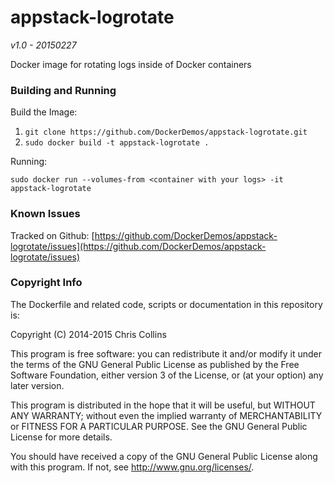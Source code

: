 appstack-logrotate
===================

_v1.0 - 20150227_

Docker image for rotating logs inside of Docker containers

### Building and Running ###

Build the Image:

1. `git clone https://github.com/DockerDemos/appstack-logrotate.git`
2. `sudo docker build -t appstack-logrotate .`

Running:

    sudo docker run --volumes-from <container with your logs> -it appstack-logrotate

### Known Issues ###

Tracked on Github: [https://github.com/DockerDemos/appstack-logrotate/issues](https://github.com/DockerDemos/appstack-logrotate/issues)

### Copyright Info ###

The Dockerfile and related code, scripts or documentation in this repository is:

Copyright (C) 2014-2015 Chris Collins

This program is free software: you can redistribute it and/or modify it under the terms of the GNU General Public License as published by the Free Software Foundation, either version 3 of the License, or (at your option) any later version.

This program is distributed in the hope that it will be useful, but WITHOUT ANY WARRANTY; without even the implied warranty of MERCHANTABILITY or FITNESS FOR A PARTICULAR PURPOSE. See the GNU General Public License for more details.

You should have received a copy of the GNU General Public License along with this program. If not, see http://www.gnu.org/licenses/.

